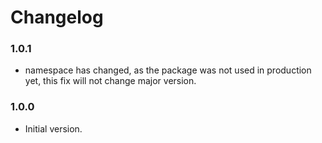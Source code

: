 # Changelog

### 1.0.1

- namespace has changed, as the package was not used in production yet, this fix will not change major version.

### 1.0.0

- Initial version.
